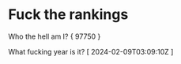 # Fuck the rankings

Who the hell am I?
{ 97750 }

What fucking year is it?
[ 2024-02-09T03:09:10Z ]
